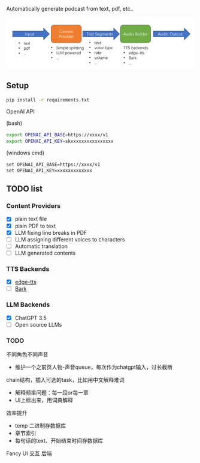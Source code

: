
Automatically generate podcast from text, pdf, etc..

![readme](readme.png)

## Setup

``` bash
pip install -r requirements.txt
```

OpenAI API

(bash)

``` bash
export OPENAI_API_BASE=https://xxxx/v1
export OPENAI_API_KEY=skxxxxxxxxxxxxxxxx
```

(windows cmd)

```
set OPENAI_API_BASE=https://xxxx/v1
set OPENAI_API_KEY=xxxxxxxxxxxxx
```

## TODO list

### Content Providers

- [x] plain text file
- [x] plain PDF to text
- [x] LLM fixing line breaks in PDF
- [ ] LLM assigning different voices to characters
- [ ] Automatic translation
- [ ] LLM generated contents

### TTS Backends

- [x] [edge-tts](https://github.com/rany2/edge-tts)
- [ ] [Bark](https://github.com/suno-ai/bark)

### LLM Backends

- [x] ChatGPT 3.5
- [ ] Open source LLMs

### TODO


不同角色不同声音
- 维护一个之前页人物-声音queue，每次作为chatgpt输入，过长截断

chain结构，插入可选的task，比如用中文解释难词
- 解释频率问题：每一段or每一章
- UI上标出来，用词典解释

效率提升
- temp 二进制存数据库
- 章节索引
- 每句话的text、开始结束时间存数据库

Fancy UI 交互
后端
